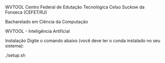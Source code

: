 WVTOOL
Centro Federal de Edutação Tecnológica Celso Suckow da Fonseca (CEFET/RJ)

Bacharelado em Ciência da Computação

WVTOOL - Inteligência Artificial

Instalação
 Digite o comando abaixo (você deve ter o conda instalado no seu sistema):

./setup.sh